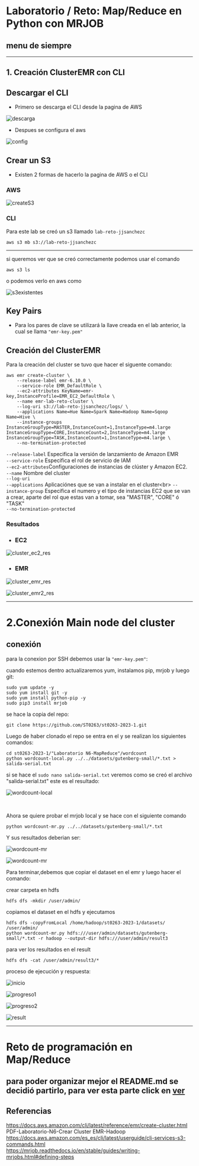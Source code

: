 # Laboratorio / Reto: Map/Reduce en Python con MRJOB

## menu de siempre


***
## 1. Creación ClusterEMR con CLI
## Descargar el CLI
- Primero se descarga el CLI desde la pagina de AWS 

![descarga](imagenes/descargando_CLI.png)

- Despues se configura el aws 

![config](imagenes/configurando_aws.png)

## Crear un S3
- Existen 2 formas de hacerlo la pagina de AWS o el CLI

### AWS

![createS3](imagenes/s3.png)

### CLI
Para este lab se creó un s3 llamado `lab-reto-jjsanchezc`
```
aws s3 mb s3://lab-reto-jjsanchezc
```
***
si queremos ver que se creó correctamente podemos usar el comando 
```
aws s3 ls
```
o podemos verlo en aws como 

![s3existentes](imagenes/existencia_s3.png)

## Key Pairs
- Para los pares de clave se utilizará la llave creada en el lab anterior, la cual se llama `"emr-key.pem"`

## Creación del ClusterEMR
Para la creación del cluster se tuvo que hacer el siguente comando:
```
aws emr create-cluster \
    --release-label emr-6.10.0 \
    --service-role EMR_DefaultRole \
    --ec2-attributes KeyName=emr-key,InstanceProfile=EMR_EC2_DefaultRole \
    --name emr-lab-reto-cluster \
    --log-uri s3://lab-reto-jjsanchezc/logs/ \
    --applications Name=Hue Name=Spark Name=Hadoop Name=Sqoop Name=Hive \
    --instance-groups InstanceGroupType=MASTER,InstanceCount=1,InstanceType=m4.large InstanceGroupType=CORE,InstanceCount=2,InstanceType=m4.large InstanceGroupType=TASK,InstanceCount=1,InstanceType=m4.large \
    --no-termination-protected
```
`--release-label` Especifica la versión de lanzamiento de Amazon EMR <br>
`--service-role` Especifica el rol de servicio de IAM <br>
`--ec2-attributes`Configuraciones de instancias de clúster y Amazon EC2.<br>
`--name` Nombre del cluster <br>
`--log-uri` <br>
`--applications` Aplicaciónes que se van a instalar en el cluster\<br>
`--instance-group` Especifica el numero y el tipo de instancias EC2 que se van a crear, aparte del rol que estas van a tomar, sea "MASTER", "CORE" ó "TASK" <br>
`--no-termination-protected` <br>

### Resultados 
- ### EC2

![cluster_ec2_res](imagenes/resultados_cluster_ec2.png)

- ### EMR

![cluster_emr_res](imagenes/resultados_cluster_emr.png)

![cluster_emr2_res](imagenes/resultados_cluster_emr2.png)

***
# 2.Conexión Main node del cluster

## conexión

para la conexion por SSH debemos usar la `"emr-key.pem"`:

cuando estemos dentro actualizaremos yum, instalamos pip, mrjob y luego git:

```
sudo yum update -y
sudo yum install git -y
sudo yum install python-pip -y
sudo pip3 install mrjob
```

se hace la copia del repo:

```
git clone https://github.com/ST0263/st0263-2023-1.git
```

Luego de haber clonado el repo se entra en el y se realizan los siguientes comandos: 

```
cd st0263-2023-1/"Laboratorio N6-MapReduce"/wordcount
python wordcount-local.py ../../datasets/gutenberg-small/*.txt > salida-serial.txt
```
si se hace el `sudo nano salida-serial.txt` veremos como se creó el archivo "salida-serial.txt" 
este es el resultado:

![wordcount-local](imagenes/resultado_worcount-local.png)

<br>

Ahora se quiere probar el mrjob local y se hace con el siguiente comando

```
python wordcount-mr.py ../../datasets/gutenberg-small/*.txt
```

Y sus resultados deberian ser:

![wordcount-mr](imagenes/resultado_wordcount-mr.png)

![wordcount-mr](imagenes/resultado_wordcount-mr2.png)

Para terminar,debemos que copiar el dataset en el emr y luego hacer el comando:

crear carpeta en hdfs 

```
hdfs dfs -mkdir /user/admin/
```

copiamos el dataset en el hdfs y ejecutamos

```
hdfs dfs -copyFromLocal /home/hadoop/st0263-2023-1/datasets/ /user/admin/
python wordcount-mr.py hdfs:///user/admin/datasets/gutenberg-small/*.txt -r hadoop --output-dir hdfs:///user/admin/result3
```

para ver los resultados en el result 

```
hdfs dfs -cat /user/admin/result3/*
```
proceso de ejecución y respuesta: 

![inicio](imagenes/inicio.png)

![progreso1](imagenes/map-reduce0.png)

![progreso2](imagenes/map100-reduce-0.png)

![result](imagenes/respuestamap.png)

***

# Reto de programación en Map/Reduce

## para poder organizar mejor el README.md se decidió partirlo, para ver esta parte click en [ver](RetoProgramacion/README.md)

## Referencias 
https://docs.aws.amazon.com/cli/latest/reference/emr/create-cluster.html <br>
PDF-Laboratorio-N6-Crear Cluster EMR-Hadoop <br>
https://docs.aws.amazon.com/es_es/cli/latest/userguide/cli-services-s3-commands.html <br>
https://mrjob.readthedocs.io/en/stable/guides/writing-mrjobs.html#defining-steps <br>
